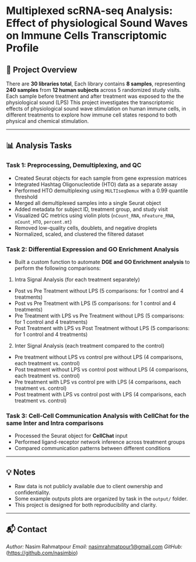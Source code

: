 # Multiplexed scRNA-seq Analysis: Effect of physiological Sound Waves on Immune Cells Transcriptomic Profile


## 📘 Project Overview
 
There are **30 libraries total**, Each library contains **8 samples**,  representing **240 samples** from **12 human subjects** across 5 randomized study visits.
Each sample before treatment and after treatment was exposed to the the physiological sound (LPS)
This project investigates the transcriptomic effects of physiological sound wave stimulation on human immune cells, in different treatments to explore how immune cell states respond to both physical and chemical stimulation.

---

## 📊 Analysis Tasks

### **Task 1: Preprocessing, Demultiplexing, and QC**
- Created Seurat objects for each sample from gene expression matrices
- Integrated Hashtag Oligonucleotide (HTO) data as a separate assay
- Performed HTO demultiplexing using `MULTIseqDemux` with a 0.99 quantile threshold
- Merged all demultiplexed samples into a single Seurat object
- Added metadata for subject ID, treatment group, and study visit
- Visualized QC metrics using violin plots (`nCount_RNA`, `nFeature_RNA`, `nCount_HTO`, `percent.mt`)
- Removed low-quality cells, doublets, and negative droplets
- Normalized, scaled, and clustered the filtered dataset

### **Task 2: Differential Expression and GO Enrichment Analysis**
- Built a custom function to automate **DGE and GO Enrichment analysis** to perform the following comparisons:

1) Intra Signal Analysis (for each treatment separately)
- Post vs Pre Treatment without LPS (5 comparisons: for 1 control and 4 treatments)
- Post vs Pre Treatment with LPS (5 comparisons: for 1 control and 4 treatments)
- Pre Treatment with LPS vs Pre Treatment without LPS (5 comparisons: for 1 control and 4 treatments)
- Post Treatment with LPS vs Post Treatment  without LPS (5 comparisons: for 1 control and 4 treatments)

2) Inter Signal Analysis (each treatment compared to the control) 
- Pre treatment without LPS vs control pre without LPS (4 comparisons, each treatment vs. control)
- Post treatment without LPS vs control post without LPS (4 comparisons, each treatment vs. control)
- Pre treatment with LPS vs control pre with LPS (4 comparisons, each treatment vs. control)
- Post treatment with LPS vs control post with LPS (4 comparisons, each treatment vs. control)



### **Task 3: Cell-Cell Communication Analysis with CellChat for the same Inter and Intra comparisons**
- Processed the Seurat object for **CellChat** input
- Performed ligand-receptor network inference across treatment groups
- Compared communication patterns between different conditions

---

## 💡 Notes

- Raw data is not publicly available due to client ownership and confidentiality.
- Some example outputs plots are organized by task in the `output/` folder.
- This project is designed for both reproducibility and clarity.

---

## 📬 Contact

*Author:* Nasim Rahmatpour 
*Email:* nasimrahmatpour1@gmail.com 
*GitHub:* (https://github.com/nasimbio)
